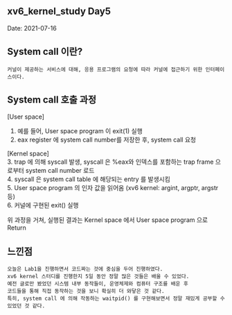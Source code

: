 ## xv6_kernel_study Day5
  
Date: 2021-07-16

## System call 이란? 
	커널이 제공하는 서비스에 대해, 응용 프로그램의 요청에 따라 커널에 접근하기 위한 인터페이스이다.    

## System call 호출 과정   
   	
[User space]  
1. 예를 들어, User space program 이 exit(1) 실행   
2. eax register 에 system call number를 저장한 후, system call 요청   
	
[Kernel space]   
3. trap 에 의해 syscall 발생, syscall 은 %eax와 인덱스를 포함하는 trap frame 으로부터 system call number 로드  
4. syscall 은 system call table 에 해당되는 entry 를 발생시킴  
5. User space program 의 인자 값을 읽어옴 (xv6 kernel: argint, argptr, argstr 등)    
6. 커널에 구현된 exit() 실행       
	 
   위 과정을 거쳐, 실행된 결과는 Kernel space 에서 User space program 으로 Return    
    

## 느낀점
	오늘은 Lab1을 진행하면서 코드짜는 것에 중심을 두어 진행하였다.   
	xv6 kernel 스터디를 진행한지 5일 동안 정말 많은 것들은 배울 수 있었다.   
	예전 글로만 봤었던 시스템 내부 동작들이, 운영체제와 컴퓨터 구조를 배운 후   
	코드들을 통해 직접 동작하는 것을 보니 확실히 더 와닿은 것 같다.  
	특히, system call 에 의해 작동하는 waitpid() 를 구현해보면서 정말 재밌게 공부할 수 있었던 것 같다.    	
